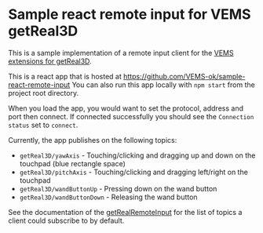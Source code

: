 # Sample react remote input for VEMS getReal3D
This is a sample implementation of a remote input client for the [VEMS extensions for getReal3D](https://github.com/VEMS-ok/gr3d).

This is a react app that is hosted at https://github.com/VEMS-ok/sample-react-remote-input
You can also run this app locally with `npm start` from the project root directory.

When you load the app, you would want to set the protocol, address and port then connect. If connected successfully you should see the `Connection status` set to `connect`.

Currently, the app publishes on the following topics:
- `getReal3D/yawAxis` - Touching/clicking and dragging up and down on the touchpad (blue rectangle space)
- `getReal3D/pitchAxis` - Touching/clicking and dragging left/right on the touchpad
- `getReal3D/wandButtonUp` - Pressing down on the wand button
- `getReal3D/wandButtonDown` - Releasing the wand button

See the documentation of the [getRealRemoteInput](https://vems-ok.github.io/gr3d/classubc_1_1ok_1_1_v_e_m_s_1_1gr3d_1_1get_real_remote_input.html#details) for the list of topics a client could subscribe to by default.
